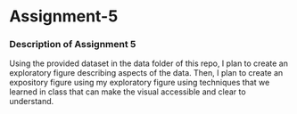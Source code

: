 # Assignment-5

### Description of Assignment 5

Using the provided dataset in the data folder of this repo, I plan to create an exploratory figure describing aspects of the data. Then, I plan to create an expository figure using my exploratory figure using techniques that we learned in class that can make the visual accessible and clear to understand. 
